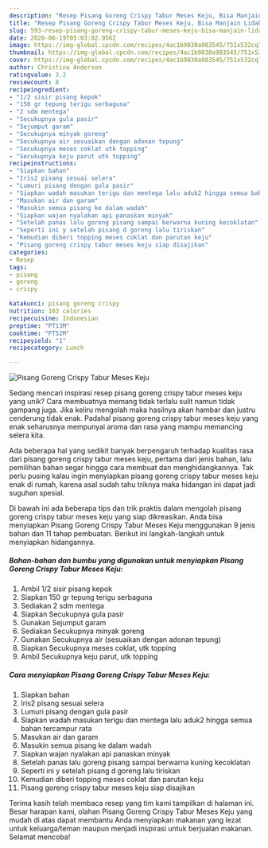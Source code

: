 ```yaml
---
description: "Resep Pisang Goreng Crispy Tabur Meses Keju, Bisa Manjain Lidah"
title: "Resep Pisang Goreng Crispy Tabur Meses Keju, Bisa Manjain Lidah"
slug: 593-resep-pisang-goreng-crispy-tabur-meses-keju-bisa-manjain-lidah
date: 2020-06-19T05:03:02.956Z
image: https://img-global.cpcdn.com/recipes/4ac1b9830a983545/751x532cq70/pisang-goreng-crispy-tabur-meses-keju-foto-resep-utama.jpg
thumbnail: https://img-global.cpcdn.com/recipes/4ac1b9830a983545/751x532cq70/pisang-goreng-crispy-tabur-meses-keju-foto-resep-utama.jpg
cover: https://img-global.cpcdn.com/recipes/4ac1b9830a983545/751x532cq70/pisang-goreng-crispy-tabur-meses-keju-foto-resep-utama.jpg
author: Christina Anderson
ratingvalue: 3.2
reviewcount: 8
recipeingredient:
- "1/2 sisir pisang kepok"
- "150 gr tepung terigu serbaguna"
- "2 sdm mentega"
- "Secukupnya gula pasir"
- "Sejumput garam"
- "Secukupnya minyak goreng"
- "Secukupnya air sesuaikan dengan adonan tepung"
- "Secukupnya meses coklat utk topping"
- "Secukupnya keju parut utk topping"
recipeinstructions:
- "Siapkan bahan"
- "Iris2 pisang sesuai selera"
- "Lumuri pisang dengan gula pasir"
- "Siapkan wadah masukan terigu dan mentega lalu aduk2 hingga semua bahan tercampur rata"
- "Masukan air dan garam"
- "Masukin semua pisang ke dalam wadah"
- "Siapkan wajan nyalakan api panaskan minyak"
- "Setelah panas lalu goreng pisang sampai berwarna kuning kecoklatan"
- "Seperti ini y setelah pisang d goreng lalu tiriskan"
- "Kemudian diberi topping meses coklat dan parutan keju"
- "Pisang goreng crispy tabur meses keju siap disajikan"
categories:
- Resep
tags:
- pisang
- goreng
- crispy

katakunci: pisang goreng crispy 
nutrition: 163 calories
recipecuisine: Indonesian
preptime: "PT13M"
cooktime: "PT52M"
recipeyield: "1"
recipecategory: Lunch

---
```



![Pisang Goreng Crispy Tabur Meses Keju](https://img-global.cpcdn.com/recipes/4ac1b9830a983545/751x532cq70/pisang-goreng-crispy-tabur-meses-keju-foto-resep-utama.jpg)

Sedang mencari inspirasi resep pisang goreng crispy tabur meses keju yang unik? Cara membuatnya memang tidak terlalu sulit namun tidak gampang juga. Jika keliru mengolah maka hasilnya akan hambar dan justru cenderung tidak enak. Padahal pisang goreng crispy tabur meses keju yang enak seharusnya mempunyai aroma dan rasa yang mampu memancing selera kita.



Ada beberapa hal yang sedikit banyak berpengaruh terhadap kualitas rasa dari pisang goreng crispy tabur meses keju, pertama dari jenis bahan, lalu pemilihan bahan segar hingga cara membuat dan menghidangkannya. Tak perlu pusing kalau ingin menyiapkan pisang goreng crispy tabur meses keju enak di rumah, karena asal sudah tahu triknya maka hidangan ini dapat jadi suguhan spesial.


Di bawah ini ada beberapa tips dan trik praktis dalam mengolah pisang goreng crispy tabur meses keju yang siap dikreasikan. Anda bisa menyiapkan Pisang Goreng Crispy Tabur Meses Keju menggunakan 9 jenis bahan dan 11 tahap pembuatan. Berikut ini langkah-langkah untuk menyiapkan hidangannya.

<!--inarticleads1-->

##### Bahan-bahan dan bumbu yang digunakan untuk menyiapkan Pisang Goreng Crispy Tabur Meses Keju:

1. Ambil 1/2 sisir pisang kepok
1. Siapkan 150 gr tepung terigu serbaguna
1. Sediakan 2 sdm mentega
1. Siapkan Secukupnya gula pasir
1. Gunakan Sejumput garam
1. Sediakan Secukupnya minyak goreng
1. Gunakan Secukupnya air (sesuaikan dengan adonan tepung)
1. Siapkan Secukupnya meses coklat, utk topping
1. Ambil Secukupnya keju parut, utk topping




<!--inarticleads2-->

##### Cara menyiapkan Pisang Goreng Crispy Tabur Meses Keju:

1. Siapkan bahan
1. Iris2 pisang sesuai selera
1. Lumuri pisang dengan gula pasir
1. Siapkan wadah masukan terigu dan mentega lalu aduk2 hingga semua bahan tercampur rata
1. Masukan air dan garam
1. Masukin semua pisang ke dalam wadah
1. Siapkan wajan nyalakan api panaskan minyak
1. Setelah panas lalu goreng pisang sampai berwarna kuning kecoklatan
1. Seperti ini y setelah pisang d goreng lalu tiriskan
1. Kemudian diberi topping meses coklat dan parutan keju
1. Pisang goreng crispy tabur meses keju siap disajikan




Terima kasih telah membaca resep yang tim kami tampilkan di halaman ini. Besar harapan kami, olahan Pisang Goreng Crispy Tabur Meses Keju yang mudah di atas dapat membantu Anda menyiapkan makanan yang lezat untuk keluarga/teman maupun menjadi inspirasi untuk berjualan makanan. Selamat mencoba!
